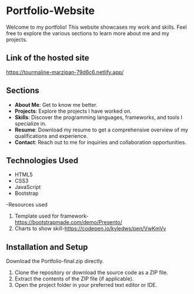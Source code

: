 # Portfolio-Website

Welcome to my portfolio! This website showcases my work and skills. Feel free to explore the various sections to learn more about me and my projects.

## Link of the hosted site
  https://tourmaline-marzipan-79d6c6.netlify.app/ 
  
## Sections

- **About Me**: Get to know me better.
- **Projects**: Explore the projects I have worked on.
- **Skills**: Discover the programming languages, frameworks, and tools I specialize in.
- **Resume**: Download my resume to get a comprehensive overview of my qualifications and experience.
- **Contact**: Reach out to me for inquiries and collaboration opportunities.
## Technologies Used

- HTML5
- CSS3
- JavaScript
- Bootstrap
  
-Resources used
  1. Template used for framework-https://bootstrapmade.com/demo/Presento/
  2. Charts to show skill-https://codepen.io/kyledws/pen/VwKmVv


## Installation and Setup
Download the Portfolio-final.zip directly.
1. Clone the repository or download the source code as a ZIP file.
2. Extract the contents of the ZIP file (if applicable).
3. Open the project folder in your preferred text editor or IDE.

